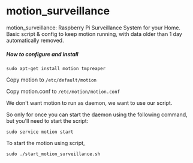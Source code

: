 # motion_surveillance
motion_surveillance: Raspberry Pi Surveillance System for your Home. Basic script &amp; config to keep motion running, with data older than 1 day automatically removed.

##### How to configure and install
```
sudo apt-get install motion tmpreaper

```
Copy motion to `/etc/default/motion`

Copy motion.conf to `/etc/motion/motion.conf`

We don't want motion to run as daemon, we want to use our script.

So only for once you can start the daemon using the following command, but you'll need to start the script:

```
sudo service motion start
```

To start the motion using script,

```
sudo ./start_motion_surveillance.sh
```
